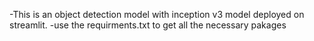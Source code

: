 -This is an object detection model with inception v3 model deployed on streamlit.
-use the requirments.txt to get all the necessary pakages
